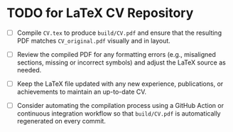 # TODO for LaTeX CV Repository

- [ ] Compile `CV.tex` to produce `build/CV.pdf` and ensure that the resulting PDF matches `CV_original.pdf` visually and in layout.
- [ ] Review the compiled PDF for any formatting errors (e.g., misaligned sections, missing or incorrect symbols) and adjust the LaTeX source as needed.
- [ ] Keep the LaTeX file updated with any new experience, publications, or achievements to maintain an up-to-date CV.
- [ ] Consider automating the compilation process using a GitHub Action or continuous integration workflow so that `build/CV.pdf` is automatically regenerated on every commit.

